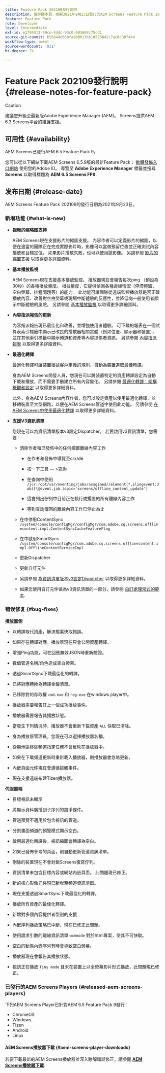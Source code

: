 ```yaml
---
title: Feature Pack 202109發行說明
description: 請詳閱本頁，瞭解2021年9月23日發行的AEM Screens Feature Pack 202109的相關資訊。
feature: Feature Pack
role: Developer
level: Intermediate
exl-id: e1794013-59ce-4ddc-93c0-601668c75cd1
source-git-commit: b56844c66bfa980013b610523842c7ac0c30f44d
workflow-type: tm+mt
source-wordcount: '931'
ht-degree: 2%

---
```


# Feature Pack 202109發行說明 {#release-notes-for-feature-pack}

>[!CAUTION]
>建議您升級至最新版Adobe Experience Manager (AEM)。 Screens提供AEM 6.3 Screens平台的維護支援。

## 可用性 {#availability}

AEM Screens已發行AEM 6.5 Feature Pack 9。

您可以從以下網站下載AEM Screens 6.5.9版的最新Feature Pack： [軟體發佈入口網站](https://experience.adobe.com/#/downloads/content/software-distribution/en/aem.html) 使用您的Adobe ID。 導覽至 **Adobe Experience Manager** 標籤並搜尋 **Screens** 以取得標題為 **AEM 6.5 Screens FP9**.

## 发布日期 {#release-date}

AEM Screens Feature Pack 202109的發行日期為2021年9月23日。

### 新增功能 {#what-is-new}

* **视频的缩略图支持**

   AEM Screens現在支援影片的縮圖支援。 內容作者可以定義影片的縮圖，以便在適當的團隊正在完成實際影片時，影像可以當做預留位置並正確測試內容播放和目標定位。 如果影片播放失敗，也可以使用該影像。
另請參閱 [影片的縮圖支援](/help/user-guide/thumbnail-support.md) 以取得更多詳細資料。

* **基本播放監視**

   AEM Screens現在支援基本播放監控。 播放器現在會報告每次ping （預設為30秒）的各種播放量度。 根據量度，它提供偵測各種邊緣情況（停滯體驗、空白熒幕、排程問題等）的能力。 此功能可讓團隊從遠端監控播放器是否正確播放內容、改善對空白熒幕或現場中斷體驗的反應性，並降低向一般使用者顯示中斷體驗的風險。
另請參閱 [基本播放監視](https://experienceleague.adobe.com/docs/experience-manager-screens/user-guide/administering/installing-screens-player.html?lang=en#playback-monitoring) 以取得更多詳細資料。

* **內容指派報告的更新**

   內容指派報告現已最佳化和改善，並增強使用者體驗。 可下載的報表在一個試算表索引標籤中顯示已改良的播放器相關實體（例如位置、顯示器和裝置），並在其他索引標籤中顯示頻道和資產等內容提供者資訊。
另請參閱 [內容指派報表](/help/user-guide/content-assignment-report.md) 以取得更多詳細資料。

* **最適化轉譯**

   最適化轉譯可讓裝置根據客戶定義的規則，自動為裝置選取最佳轉譯。

   身為AEM Screens開發人員，您現在可以將裝置特定的資產轉譯設定為自動下載和播放，而不需要手動建立所有內容變化。 另請參閱 [最適化轉譯：架構概觀和設定](/help/user-guide/adaptive-renditions.md) 以取得更多詳細資料。

   此外，身為AEM Screens內容作者，您可以設定資產以使用最適化轉譯，並移轉裝置至大型網路，以便在AEM Screens管道中使用此功能。 另請參閱 [在AEM Screens中使用最適化轉譯](/help/user-guide/using-adaptive-renditions.md) 以取得更多詳細資料。

* **支援V3資訊清單**

   您現在可以為資訊清單版本v3設定Dispatcher。 若要啟用v3資訊清單，您需要：

   * 清除作者和已發佈中的任何擱置離線內容工作

      * 在作者和發佈中導覽至crx/de

      * 按一下工具 — >查詢

      * 在查詢中使用 `/jcr:root/var/eventing/jobs/assgined//element(*,slingevent:Job)[\@event.job.topic='screens/offline_content_update']`

      * 這會列出佇列中目前正在執行或擱置的所有離線內容工作

      * 等到查詢傳回的離線內容工作已停止為止
   * 在中停用ContentSync `/system/console/configMgr/configMgr/com.adobe.cq.screens.offlinecontent.impl.ContentSyncCacheFeatureFlag`

   * 在中啟用SmartSync `/system/console/configMgr/com.adobe.cq.screens.offlinecontent.impl.OfflineContentServiceImpl`

   * 更新Dispatcher

   * 更新自訂元件


   * 另請參閱 [為資訊清單版本v3設定Dispatcher](https://experienceleague.adobe.com/docs/experience-manager-screens/user-guide/administering/dispatcher-configurations-aem-screens.html?lang=en#configuring-dispatcherv3) 以取得更多詳細資料。
   * 如果您使用自訂元件做為v3資訊清單的一部分，請參閱 [自訂處理常式的範本](https://experienceleague.adobe.com/docs/experience-manager-screens/user-guide/developing/developing-custom-component-tutorial-develop.html?lang=en#custom-handlers).



### 错误修复 {#bug-fixes}

**播放器側**

* 以轉譯取代資產，解決檔案快取錯誤。

* 如果存在轉譯對應，播放器現在只會公開資產轉譯。

* 增強Ping功能，可在回應無效JSON時重新驗證。

* 數值管道名稱/角色造成空白熒幕。

* 透過SmartSync下載最佳化的轉譯。

* 已將對應轉換為轉譯金鑰清單。

* 已移除對的存取權 `cmd.exe` 和 `reg.exe` 在windows player中。

* 播放器需要報告其上一個成功播放事件。

* 播放器需要報告其播放狀態。

* 當發生下列情況時，播放器不會重新下載資產 `ALL` 快取已清除。

* 身為播放器管理員，您現在可以選擇播放器名稱。

* 從顯示區移除頻道指定任務不會反映在播放器中。

* 如果在下載頻道更新時重新載入播放器，則播放器會忽略更新。

* 內嵌頁面元件現在會遵循接觸事件。

* 現在支援遠端布建Tizen播放器。

**伺服器端**

* 目標視訊未顯示
* 將顯示資料廣播到子序列的競爭條件。

* 管道預覽不適用於包含視訊的管道。

* 分割畫面頻道的預覽模式顯示空白。

* 啟用最適化轉譯後，視訊縮圖會轉譯為空白。

* 如果已發佈參考的頁面，則自動更新管道資訊清單。

* 刪除的裝置現在不會封鎖Screens復寫佇列。

* 資訊清單未包含目標內容或網站內嵌頁面。 此問題現已修正。

* 新的核心影像元件現已新增至頻道資訊清單。

* 現在支援透過SmartSync下載最佳化的轉譯。

* 播放所有資產的最佳化轉譯。

* 新增對多個內容提供者型別的支援

* 內嵌序列播放策略已中斷，現在已修正此問題。

* 使用請求引數的離線資訊清單 `wcmmode` 對於html專案，使其不可快取。

* 空白的動態內嵌序列有時會導致空白熒幕。

* 播放器現在會報告其播放狀態。

* 視訊正在播放 `Tiny mode` 且未在裝置上以全熒幕影片形式播放，此問題現已修正。

### 已發行的AEM Screens Players {#released-aem-screens-players}

下列AEM Screens Player已針對AEM 6.5 Feature Pack 9發行：

* ChromeOS
* Windows
* Tizen
* Android
* Linux

#### AEM Screens播放器下載  {#aem-screens-player-downloads}

若要下載最新的AEM Screens播放器並深入瞭解錯誤修正，請參閱 **[AEM Screens播放器下載](https://download.macromedia.com/screens/index.html)**.
